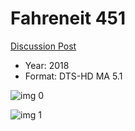 # Fahreneit 451

[Discussion Post](https://www.avsforum.com/threads/bass-eq-for-filtered-movies.2995212/post-56847934)

* Year: 2018
* Format: DTS-HD MA 5.1

![img 0](https://fanart.tv/fanart/movies/401905/moviethumb/fahrenheit-451-5b1688640860b.jpg)

![img 1](https://i.imgur.com/dMovzK9.png)

